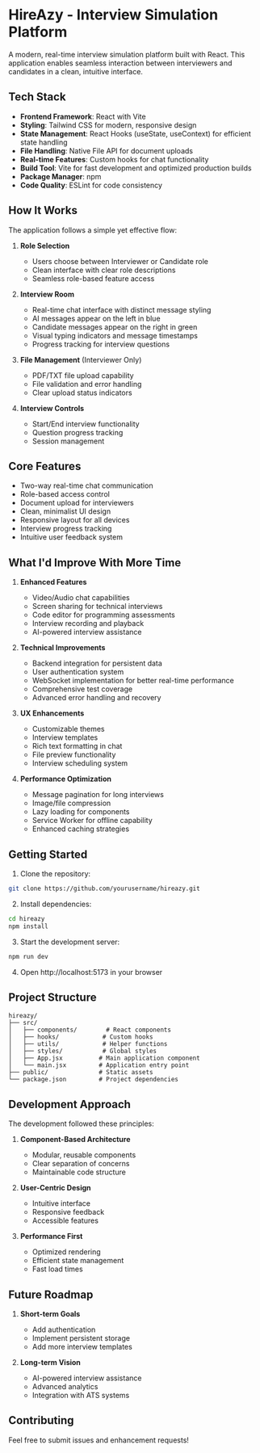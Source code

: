 # HireAzy - Interview Simulation Platform

A modern, real-time interview simulation platform built with React. This application enables seamless interaction between interviewers and candidates in a clean, intuitive interface.

## Tech Stack

- **Frontend Framework**: React with Vite
- **Styling**: Tailwind CSS for modern, responsive design
- **State Management**: React Hooks (useState, useContext) for efficient state handling
- **File Handling**: Native File API for document uploads
- **Real-time Features**: Custom hooks for chat functionality
- **Build Tool**: Vite for fast development and optimized production builds
- **Package Manager**: npm
- **Code Quality**: ESLint for code consistency

## How It Works

The application follows a simple yet effective flow:

1. **Role Selection**
   - Users choose between Interviewer or Candidate role
   - Clean interface with clear role descriptions
   - Seamless role-based feature access

2. **Interview Room**
   - Real-time chat interface with distinct message styling
   - AI messages appear on the left in blue
   - Candidate messages appear on the right in green
   - Visual typing indicators and message timestamps
   - Progress tracking for interview questions

3. **File Management** (Interviewer Only)
   - PDF/TXT file upload capability
   - File validation and error handling
   - Clear upload status indicators

4. **Interview Controls**
   - Start/End interview functionality
   - Question progress tracking
   - Session management

## Core Features

- Two-way real-time chat communication
- Role-based access control
- Document upload for interviewers
- Clean, minimalist UI design
- Responsive layout for all devices
- Interview progress tracking
- Intuitive user feedback system

## What I'd Improve With More Time

1. **Enhanced Features**
   - Video/Audio chat capabilities
   - Screen sharing for technical interviews
   - Code editor for programming assessments
   - Interview recording and playback
   - AI-powered interview assistance

2. **Technical Improvements**
   - Backend integration for persistent data
   - User authentication system
   - WebSocket implementation for better real-time performance
   - Comprehensive test coverage
   - Advanced error handling and recovery

3. **UX Enhancements**
   - Customizable themes
   - Interview templates
   - Rich text formatting in chat
   - File preview functionality
   - Interview scheduling system

4. **Performance Optimization**
   - Message pagination for long interviews
   - Image/file compression
   - Lazy loading for components
   - Service Worker for offline capability
   - Enhanced caching strategies

## Getting Started

1. Clone the repository:
```bash
git clone https://github.com/yourusername/hireazy.git
```

2. Install dependencies:
```bash
cd hireazy
npm install
```

3. Start the development server:
```bash
npm run dev
```

4. Open http://localhost:5173 in your browser

## Project Structure

```
hireazy/
├── src/
│   ├── components/        # React components
│   ├── hooks/            # Custom hooks
│   ├── utils/            # Helper functions
│   ├── styles/           # Global styles
│   ├── App.jsx          # Main application component
│   └── main.jsx         # Application entry point
├── public/              # Static assets
└── package.json         # Project dependencies
```

## Development Approach

The development followed these principles:

1. **Component-Based Architecture**
   - Modular, reusable components
   - Clear separation of concerns
   - Maintainable code structure

2. **User-Centric Design**
   - Intuitive interface
   - Responsive feedback
   - Accessible features

3. **Performance First**
   - Optimized rendering
   - Efficient state management
   - Fast load times

## Future Roadmap

1. **Short-term Goals**
   - Add authentication
   - Implement persistent storage
   - Add more interview templates

2. **Long-term Vision**
   - AI-powered interview assistance
   - Advanced analytics
   - Integration with ATS systems

## Contributing

Feel free to submit issues and enhancement requests!
